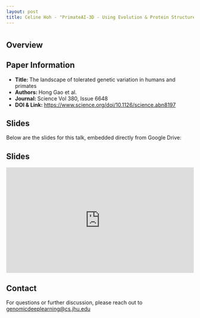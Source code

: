 ```yaml
---
layout: post
title: Celine Hoh - "PrimateAI-3D - Using Evolution & Protein Structures to Tell Apart Good/Bad Gene Variants" (Gao et al.)
---
```

<h1></h1>

<h2>Overview</h2>
<p>
</p>

<h2>Paper Information</h2>
<ul>
  <li><strong>Title: </strong>The landscape of tolerated genetic variation in humans and primates</li>
  <li><strong>Authors: </strong>Hong Gao et al.</li>
  <li><strong>Journal: </strong>Science Vol 380, Issue 6648</li>
  <li><strong>DOI & Link: </strong><a href="https://www.science.org/doi/10.1126/science.abn8197" target="_blank">https://www.science.org/doi/10.1126/science.abn8197</a></li>
</ul>

<h2>Slides</h2>
<p>Below are the slides for this talk, embedded directly from Google Drive:</p>
<h2>Slides</h2>
<div class="iframe-container" style="position: relative; padding-bottom: 56.25%; height: 0; overflow: hidden;">
  <iframe
    src="https://drive.google.com/file/d/13r5e_OV0GvD8qbksygkMzF_utmutz8Of/preview"
    width="100%"
    height="100%"
    style="position: absolute; top: 0; left: 0;"
    frameborder="0"
    allowfullscreen>
  </iframe>
</div>

<h2>Contact</h2>
<p>
  For questions or further discussion, please reach out to <a href="genomicdeeplearning@cs.jhu.edu">genomicdeeplearning@cs.jhu.edu</a>
</p>
